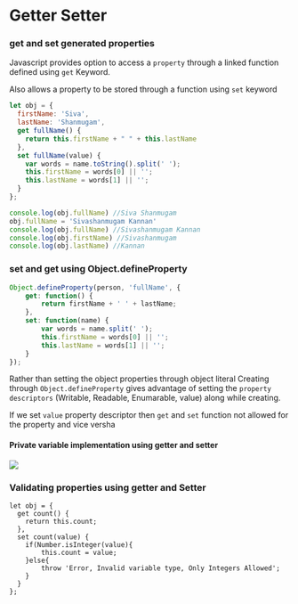 # Getter Setter

### get and set generated properties
Javascript provides option to access a `property` through a linked function defined using `get` Keyword.

Also allows a property to be stored through a function using `set` keyword

```js
let obj = {
  firstName: 'Siva',
  lastName: 'Shanmugam',
  get fullName() {
    return this.firstName + " " + this.lastName
  },
  set fullName(value) {
    var words = name.toString().split(' ');
    this.firstName = words[0] || '';
    this.lastName = words[1] || '';
  }
};

console.log(obj.fullName) //Siva Shanmugam
obj.fullName = 'Sivashanmugam Kannan'
console.log(obj.fullName) //Sivashanmugam Kannan
console.log(obj.firstName) //Sivashanmugam
console.log(obj.lastName) //Kannan
```

### set and get using Object.defineProperty 
```js
Object.defineProperty(person, 'fullName', {
    get: function() {
        return firstName + ' ' + lastName;
    },
    set: function(name) {
        var words = name.split(' ');
        this.firstName = words[0] || '';
        this.lastName = words[1] || '';
    }
});
```

Rather than setting the object properties through object literal Creating through `Object.defineProperty`  gives advantage of setting the `property descriptors` 
(Writable, Readable, Enumarable, value) 
along while creating.

If we set `value` property descriptor then `get` and `set` function not allowed  for the property and vice versha


#### Private variable implementation using getter and setter
![](https://i.imgur.com/YJlj6yV.png)

### Validating properties using getter and Setter
```javascript=
let obj = {
  get count() {
    return this.count;
  },
  set count(value) {
    if(Number.isInteger(value){
		this.count = value;
	}else{
		throw 'Error, Invalid variable type, Only Integers Allowed';
	}
  }
};
```


